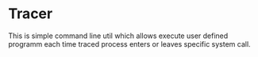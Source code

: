 # Tracer

This is simple command line util which allows execute user defined programm each time traced process enters or leaves specific system call.
